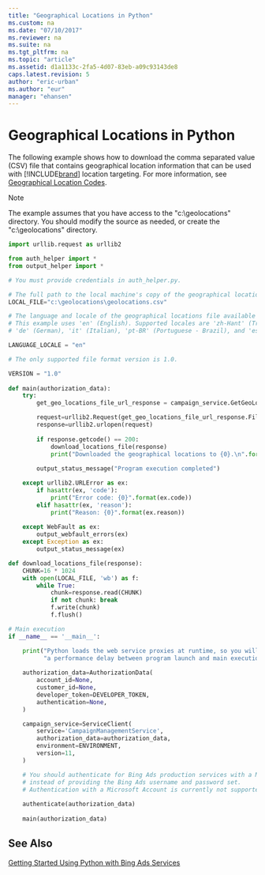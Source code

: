 ```yaml
---
title: "Geographical Locations in Python"
ms.custom: na
ms.date: "07/10/2017"
ms.reviewer: na
ms.suite: na
ms.tgt_pltfrm: na
ms.topic: "article"
ms.assetid: d1a1133c-2fa5-4d07-83eb-a09c93143de8
caps.latest.revision: 5
author: "eric-urban"
ms.author: "eur"
manager: "ehansen"
---
```

# Geographical Locations in Python
The following example shows how to download the comma separated value (CSV) file that contains geographical location information 
 that can be used with [!INCLUDE[brand](../../concepts/includes/brand.md)] location targeting. For more information, see [Geographical Location Codes](../../concepts/geographical-location-codes.md).

> [!NOTE]
> The example assumes that you have access to the "c:\geolocations" directory. You should modify the source as needed, or create the "c:\geolocations" directory.

```python
import urllib.request as urllib2

from auth_helper import *
from output_helper import *

# You must provide credentials in auth_helper.py.

# The full path to the local machine's copy of the geographical locations file.
LOCAL_FILE="c:\geolocations\geolocations.csv"

# The language and locale of the geographical locations file available for download.
# This example uses 'en' (English). Supported locales are 'zh-Hant' (Traditional Chinese), 'en' (English), 'fr' (French), 
# 'de' (German), 'it' (Italian), 'pt-BR' (Portuguese - Brazil), and 'es' (Spanish). 

LANGUAGE_LOCALE = "en"

# The only supported file format version is 1.0. 

VERSION = "1.0"
       
def main(authorization_data):    
    try:
        get_geo_locations_file_url_response = campaign_service.GetGeoLocationsFileUrl(VERSION, LANGUAGE_LOCALE)

        request=urllib2.Request(get_geo_locations_file_url_response.FileUrl)
        response=urllib2.urlopen(request)
                
        if response.getcode() == 200:
            download_locations_file(response)
            print("Downloaded the geographical locations to {0}.\n".format(LOCAL_FILE))
        
        output_status_message("Program execution completed")

    except urllib2.URLError as ex:
        if hasattr(ex, 'code'):
            print("Error code: {0}".format(ex.code))
        elif hasattr(ex, 'reason'):
            print("Reason: {0}".format(ex.reason))
        
    except WebFault as ex:
        output_webfault_errors(ex)
    except Exception as ex:
        output_status_message(ex)

def download_locations_file(response):
    CHUNK=16 * 1024
    with open(LOCAL_FILE, 'wb') as f:
        while True:
            chunk=response.read(CHUNK)
            if not chunk: break
            f.write(chunk)
            f.flush()

# Main execution
if __name__ == '__main__':

    print("Python loads the web service proxies at runtime, so you will observe " \
          "a performance delay between program launch and main execution...\n")
    
    authorization_data=AuthorizationData(
        account_id=None,
        customer_id=None,
        developer_token=DEVELOPER_TOKEN,
        authentication=None,
    )

    campaign_service=ServiceClient(
        service='CampaignManagementService', 
        authorization_data=authorization_data, 
        environment=ENVIRONMENT,
        version=11,
    )

    # You should authenticate for Bing Ads production services with a Microsoft Account, 
    # instead of providing the Bing Ads username and password set. 
    # Authentication with a Microsoft Account is currently not supported in Sandbox.
        
    authenticate(authorization_data)
        
    main(authorization_data)
```

## See Also
[Getting Started Using Python with Bing Ads Services](../../concepts/getting-started-using-python-with-bing-ads-services.md)  

